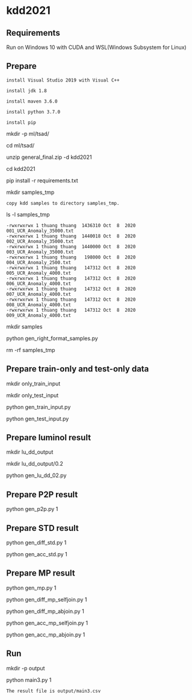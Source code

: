 # kdd2021

## Requirements

Run on Windows 10 with CUDA and WSL(Windows Subsystem for Linux)

## Prepare
```
install Visual Studio 2019 with Visual C++

install jdk 1.8

install maven 3.6.0

install python 3.7.0

install pip
```

mkdir -p ml/tsad/

cd ml/tsad/

unzip general_final.zip -d kdd2021

cd kdd2021

pip install -r requirements.txt

mkdir samples_tmp

```
copy kdd samples to directory samples_tmp.
```
ls -l samples_tmp
```
-rwxrwxrwx 1 thuang thuang  1436310 Oct  8  2020 001_UCR_Anomaly_35000.txt
-rwxrwxrwx 1 thuang thuang  1440018 Oct  8  2020 002_UCR_Anomaly_35000.txt
-rwxrwxrwx 1 thuang thuang  1440000 Oct  8  2020 003_UCR_Anomaly_35000.txt
-rwxrwxrwx 1 thuang thuang   198000 Oct  8  2020 004_UCR_Anomaly_2500.txt
-rwxrwxrwx 1 thuang thuang   147312 Oct  8  2020 005_UCR_Anomaly_4000.txt
-rwxrwxrwx 1 thuang thuang   147312 Oct  8  2020 006_UCR_Anomaly_4000.txt
-rwxrwxrwx 1 thuang thuang   147312 Oct  8  2020 007_UCR_Anomaly_4000.txt
-rwxrwxrwx 1 thuang thuang   147312 Oct  8  2020 008_UCR_Anomaly_4000.txt
-rwxrwxrwx 1 thuang thuang   147312 Oct  8  2020 009_UCR_Anomaly_4000.txt
```

mkdir samples

python gen_right_format_samples.py

rm -rf samples_tmp

## Prepare train-only and test-only data
mkdir only_train_input

mkdir only_test_input

python gen_train_input.py

python gen_test_input.py

## Prepare luminol result
mkdir lu_dd_output

mkdir lu_dd_output/0.2

python gen_lu_dd_02.py

## Prepare P2P result
python gen_p2p.py 1

## Prepare STD result
python gen_diff_std.py 1

python gen_acc_std.py 1

## Prepare MP result
python gen_mp.py 1

python gen_diff_mp_selfjoin.py 1

python gen_diff_mp_abjoin.py 1

python gen_acc_mp_selfjoin.py 1

python gen_acc_mp_abjoin.py 1

## Run
mkdir -p output

python main3.py 1

```
The result file is output/main3.csv
```